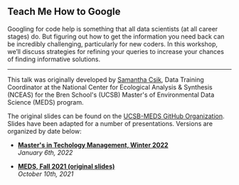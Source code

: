 ## **Teach Me How to Google**

Googling for code help is something that all data scientists (at all career stages) do. But figuring out how to get the information you need back can be incredibly challenging, particularly for new coders. In this workshop, we’ll discuss strategies for refining your queries to increase your chances of finding informative solutions.

---

This talk was originally developed by [Samantha Csik](https://samanthacsik.github.io/), Data Training Coordinator at the National Center for Ecological Analysis & Synthesis (NCEAS) for the Bren School's (UCSB) Master's of Environmental Data Science (MEDS) program. 

The original slides can be found on the [UCSB-MEDS GitHub Organization](https://github.com/UCSB-MEDS/teach-me-how-to-google). Slides have been adapted for a number of presentations. Versions are organized by date below:

* [**Master's in Techology Management, Winter 2022**](slides/MTM-2022-01-06.html)  
*January 6th, 2022*

* [**MEDS, Fall 2021 (original slides)**](slides/MEDS-2021-10-11.html)  
*October 10th, 2021*

